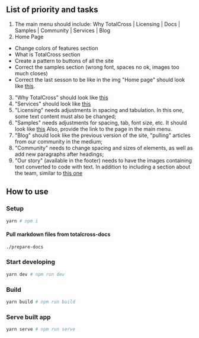 ## List of priority and tasks

1. The main menu should include: Why TotalCross | Licensing | Docs | Samples | Community | Services | Blog
2. Home Page
  * Change colors of features section
  * What is TotalCross section
  * Create a pattern to buttons of all the site
  * Correct the samples section (wrong font, spaces no ok, images too much closes)
  * Correct the last sesson to be like in the img
"Home page" should look like [this](https://xd.adobe.com/view/9de3b797-65cc-4fba-a590-733234cc0f06-c8b0/screen/edd584c4-d8e6-4787-8096-b2ea0e61ef13/).  
3. "Why TotalCross" should look like [this](https://xd.adobe.com/view/9de3b797-65cc-4fba-a590-733234cc0f06-c8b0/screen/e44b121b-9e7c-44ac-aba5-9b3474d1fa01/ )
4. "Services" should look like [this](https://xd.adobe.com/view/9de3b797-65cc-4fba-a590-733234cc0f06-c8b0/screen/ebcb356a-9d2f-4ae2-9a15-cdb6c022ac61/)
5. "Licensing" needs adjustments in spacing and tabulation. In this one, some text content must also be changed;
6. "Samples" needs adjustments for spacing, tab, font size, etc. It should look like [this](https://xd.adobe.com/view/9de3b797-65cc-4fba-a590-733234cc0f06-c8b0/screen/390b5e3c-76f1-4d61-87de-f97ffd41275c/) 
Also, provide the link to the page in the main menu.
7. "Blog" should look like the previous version of the site, "pulling" articles from our community in the medium;
8. "Community" needs to change spacing and sizes of elements, as well as add new paragraphs after headings;
9. "Our story" (available in the footer) needs to have the images containing text converted to code with text.
In addition to including a section about the team, similar to [this one](https://xd.adobe.com/view/9de3b797-65cc-4fba-a590-733234cc0f06-c8b0/screen/f5adf52b-f8a1-4f2a-9ec3-3274e28f261e/)  
 

## How to use
### Setup

```sh
yarn # npm i
```
#### Pull markdown files from totalcross-docs
```sh
./prepare-docs
```
### Start developing

```sh
yarn dev # npm run dev
```

### Build

```sh
yarn build # npm run build
```

### Serve built app

```sh
yarn serve # npm run serve
```
